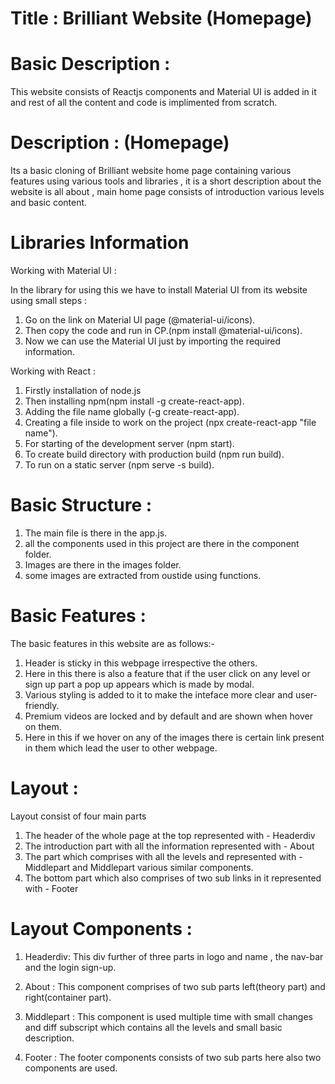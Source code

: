 # Title : Brilliant Website (Homepage)

# Basic Description : 

This website consists of Reactjs components and Material UI is added in it and rest of all the content and code is implimented from scratch.

# Description : (Homepage)

 Its a basic cloning of Brilliant website home page containing various features using various tools and libraries , it is a short description about the website is all about ,     main home page consists of introduction various levels and basic content.


# Libraries Information

Working with Material UI :

In the library for using this we have to install Material UI from its website using small steps :

1. Go on the link on Material UI page (@material-ui/icons).
2. Then copy the code and run in CP.(npm install @material-ui/icons).
3. Now we can use the Material UI just by importing the required information.

Working with React :

1. Firstly installation of node.js
2. Then installing npm(npm install -g create-react-app).
3. Adding the file name globally (-g create-react-app).
4. Creating a file inside to work on the project (npx create-react-app "file name").
5. For starting of the development server (npm start).
6. To create build directory with production build (npm run build).
7. To run on a static server (npm serve -s build).

# Basic Structure :

1. The main file is there in the app.js.
2. all the components used in this project are there in the component folder.
3. Images are there in the images folder.
4. some images are extracted from oustide using functions.


# Basic Features : 

The basic features in this website are as follows:-
1. Header is sticky in this webpage irrespective the others.
2. Here in this there is also a feature that if the user click on any level or sign up part a pop up appears which is made by modal.
3. Various styling is added to it to make the inteface more clear and user-friendly.
4. Premium videos are locked and by default and are shown when hover on them.
5. Here in this if we hover on any of the images there is certain link present in them which lead the user to other webpage.

# Layout :

Layout consist of four main parts

1. The header of the whole page at the top represented with - Headerdiv
2. The introduction part with all the information represented with - About
3. The part which comprises with all the levels and represented with - Middlepart and Middlepart various similar components.
4. The bottom part which also comprises of two sub links in it represented with - Footer

# Layout Components :

1. Headerdiv:
   This div further of three parts in logo and name , the nav-bar and the login sign-up.
   
2. About :
   This component comprises of two sub parts left(theory part) and right(container part).
   
3. Middlepart :
   This component is used multiple time with small changes and diff subscript which contains all the levels and small basic description.
   
4. Footer :
   The footer components consists of two sub parts here also two components are used.
   

     


